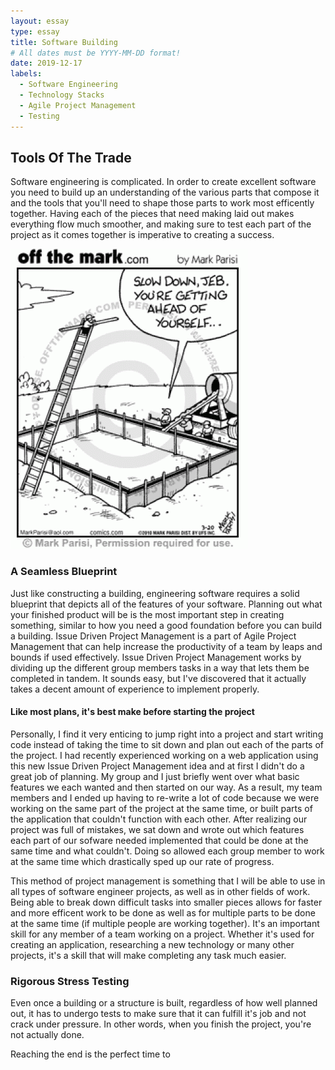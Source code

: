 ```yaml
---
layout: essay
type: essay
title: Software Building
# All dates must be YYYY-MM-DD format!
date: 2019-12-17
labels:
  - Software Engineering
  - Technology Stacks
  - Agile Project Management
  - Testing
---
```


## Tools Of The Trade

Software engineering is complicated. In order to create excellent software you need to build
 up an understanding of the various parts that compose it and the tools that you'll need to shape those parts to
  work most efficently together. Having each of the pieces that need making laid out makes everything flow much
   smoother, and making sure to test each part of the project as it comes together is imperative to creating a success.


<img class="ui right floated rounded image" src="../images/software-building/foundation.gif">

### A Seamless Blueprint

Just like constructing a building, engineering software requires a solid blueprint that depicts all of the
 features of your software. Planning
 out what your finished product will be is the most important step in creating something, similar to how you need a good
  foundation before you can build a building. Issue Driven Project Management is a part of Agile Project Management
   that can help increase the productivity of a team by leaps and bounds if used effectively. Issue Driven Project Management works by dividing up
    the different group members tasks in a way that lets them be completed in tandem. It sounds easy, but I've
     discovered that it actually takes a decent amount of experience to implement properly. 
      
#### Like most plans, it's best make before starting the project 
      
Personally, I find it very enticing to jump right into a project and start writing code instead of taking the
 time to sit down and plan out each of the parts of the project. I had recently experienced working on a web
  application using this new Issue Driven Project Management idea and at first I didn't do a great job of
   planning. My group and I just briefly went over what basic features we each wanted and then started on our way. As a
   result, my team members and I ended up having to re-write a lot of code because we were working on the same part
    of the project at the same time, or built parts of the application that couldn't function with each other. After
     realizing our
     project was full of mistakes, we sat
     down and wrote out which features each part of our sofware needed implemented that could be done at the same
      time and what couldn't. Doing so allowed each group member to work at the same time which drastically sped up
       our rate of progress. 
      
This method of project management is something that I will be able to use in all types of software engineer projects, as well as in other fields of work. Being able to break down difficult tasks into smaller pieces allows for faster
 and more efficent work to be done as well as for multiple parts to be done at the same time (if multiple people are
  working together). It's an important skill
  for any member of a team working on a project. Whether it's used for creating an application, researching a new
   technology or many other projects, it's a skill that will make completing any task much easier.
   
### Rigorous Stress Testing

Even once a building or a structure is built, regardless of how well planned out, it has to undergo tests to make sure that it can fulfill it's job and
 not crack under pressure. In other words, when you finish the project, you're not actually done.
 
 Reaching the end is the perfect time to 